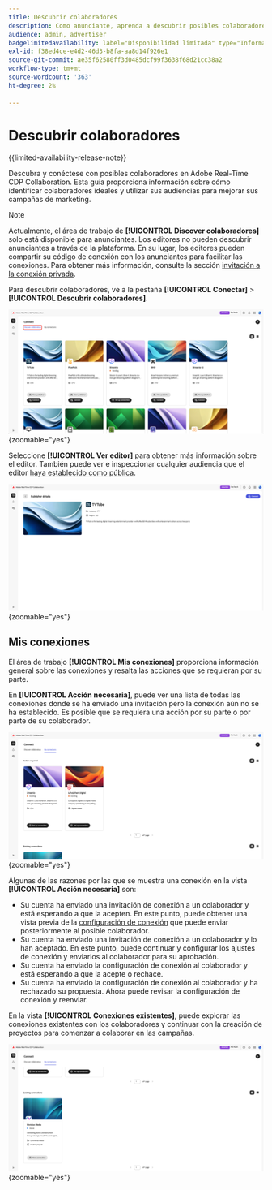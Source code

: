 ```yaml
---
title: Descubrir colaboradores
description: Como anunciante, aprenda a descubrir posibles colaboradores para trabajar con Adobe Real-Time CDP Collaboration
audience: admin, advertiser
badgelimitedavailability: label="Disponibilidad limitada" type="Informative" url="https://helpx.adobe.com/es/legal/product-descriptions/real-time-customer-data-platform-collaboration.html newtab=true"
exl-id: f38ed4ce-e4d2-46d3-b8fa-aa8d14f926e1
source-git-commit: ae35f62580ff3d0485dcf99f3638f68d21cc38a2
workflow-type: tm+mt
source-wordcount: '363'
ht-degree: 2%

---
```


# Descubrir colaboradores

{{limited-availability-release-note}}

Descubra y conéctese con posibles colaboradores en Adobe Real-Time CDP Collaboration. Esta guía proporciona información sobre cómo identificar colaboradores ideales y utilizar sus audiencias para mejorar sus campañas de marketing.

>[!NOTE]
>
>Actualmente, el área de trabajo de **[!UICONTROL Discover colaboradores]** solo está disponible para anunciantes. Los editores no pueden descubrir anunciantes a través de la plataforma. En su lugar, los editores pueden compartir su código de conexión con los anunciantes para facilitar las conexiones. Para obtener más información, consulte la sección [invitación a la conexión privada](./establishing-connections.md#private-connection-invite).

Para descubrir colaboradores, ve a la pestaña **[!UICONTROL Conectar]** > **[!UICONTROL Descubrir colaboradores]**.

![El tablero de [!UICONTROL Descubre colaboradores] en el espacio de trabajo de [!UICONTROL Connect].](/help/assets/connect/discover-collaborators/discover-collaborators.png){zoomable="yes"}

Seleccione **[!UICONTROL Ver editor]** para obtener más información sobre el editor. También puede ver e inspeccionar cualquier audiencia que el editor [haya establecido como pública](/help/guide/setup/onboard-audiences.md#metadata-visibility).

![Detalles de un editor individual](/help/assets/connect/discover-collaborators/view-publisher-profile.png){zoomable="yes"}

## Mis conexiones

El área de trabajo **[!UICONTROL Mis conexiones]** proporciona información general sobre las conexiones y resalta las acciones que se requieran por su parte.

En **[!UICONTROL Acción necesaria]**, puede ver una lista de todas las conexiones donde se ha enviado una invitación pero la conexión aún no se ha establecido. Es posible que se requiera una acción por su parte o por parte de su colaborador.

![Vista requerida para la acción en la pantalla Mis conexiones](/help/assets/connect/discover-collaborators/action-required-view.png){zoomable="yes"}

Algunas de las razones por las que se muestra una conexión en la vista **[!UICONTROL Acción necesaria]** son:

* Su cuenta ha enviado una invitación de conexión a un colaborador y está esperando a que la acepten. En este punto, puede obtener una vista previa de la [configuración de conexión](/help/guide/glossary.md#connection-settings) que puede enviar posteriormente al posible colaborador.
* Su cuenta ha enviado una invitación de conexión a un colaborador y lo han aceptado. En este punto, puede continuar y configurar los ajustes de conexión y enviarlos al colaborador para su aprobación.
* Su cuenta ha enviado la configuración de conexión al colaborador y está esperando a que la acepte o rechace.
* Su cuenta ha enviado la configuración de conexión al colaborador y ha rechazado su propuesta. Ahora puede revisar la configuración de conexión y reenviar.

En la vista **[!UICONTROL Conexiones existentes]**, puede explorar las conexiones existentes con los colaboradores y continuar con la creación de proyectos para comenzar a colaborar en las campañas.

![Vista de conexiones existentes en la pantalla Mis conexiones](/help/assets/connect/discover-collaborators/existing-connections-view.png){zoomable="yes"}
